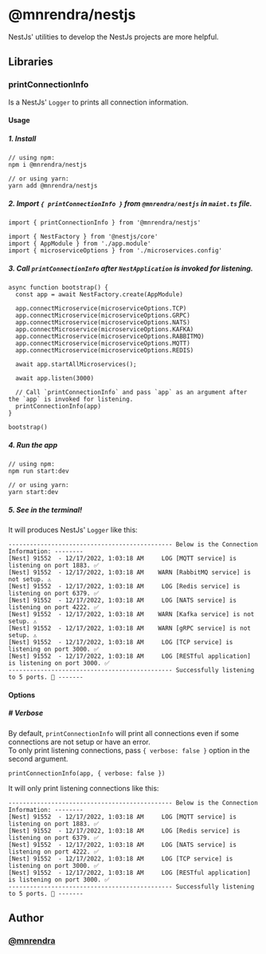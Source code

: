 # @mnrendra/nestjs  
NestJs' utilities to develop the NestJs projects are more helpful.  
  
## Libraries  
  
### printConnectionInfo  
Is a NestJs' `Logger` to prints all connection information.  
  
#### Usage  
  
##### 1. Install  
```
// using npm:
npm i @mnrendra/nestjs

// or using yarn:
yarn add @mnrendra/nestjs
```  
  
##### 2. Import `{ printConnectionInfo }` from `@mnrendra/nestjs` in `maint.ts` file.  
```
import { printConnectionInfo } from '@mnrendra/nestjs'

import { NestFactory } from '@nestjs/core'
import { AppModule } from './app.module'
import { microserviceOptions } from './microservices.config'
```  
  
##### 3. Call `printConnectionInfo` after `NestApplication` is invoked for listening.  
```
async function bootstrap() {
  const app = await NestFactory.create(AppModule)

  app.connectMicroservice(microserviceOptions.TCP)
  app.connectMicroservice(microserviceOptions.GRPC)
  app.connectMicroservice(microserviceOptions.NATS)
  app.connectMicroservice(microserviceOptions.KAFKA)
  app.connectMicroservice(microserviceOptions.RABBITMQ)
  app.connectMicroservice(microserviceOptions.MQTT)
  app.connectMicroservice(microserviceOptions.REDIS)

  await app.startAllMicroservices();

  await app.listen(3000)

  // Call `printConnectionInfo` and pass `app` as an argument after the `app` is invoked for listening.
  printConnectionInfo(app)
}

bootstrap()
```  
  
##### 4. Run the app  
```
// using npm:
npm run start:dev

// or using yarn:
yarn start:dev
```  
  
##### 5. See in the terminal!  
It will produces NestJs' `Logger` like this:  
```
---------------------------------------------- Below is the Connection Information: --------
[Nest] 91552  - 12/17/2022, 1:03:18 AM     LOG [MQTT service] is listening on port 1883. ✅
[Nest] 91552  - 12/17/2022, 1:03:18 AM    WARN [RabbitMQ service] is not setup. ⚠️
[Nest] 91552  - 12/17/2022, 1:03:18 AM     LOG [Redis service] is listening on port 6379. ✅
[Nest] 91552  - 12/17/2022, 1:03:18 AM     LOG [NATS service] is listening on port 4222. ✅
[Nest] 91552  - 12/17/2022, 1:03:18 AM    WARN [Kafka service] is not setup. ⚠️
[Nest] 91552  - 12/17/2022, 1:03:18 AM    WARN [gRPC service] is not setup. ⚠️
[Nest] 91552  - 12/17/2022, 1:03:18 AM     LOG [TCP service] is listening on port 3000. ✅
[Nest] 91552  - 12/17/2022, 1:03:18 AM     LOG [RESTful application] is listening on port 3000. ✅
---------------------------------------------- Successfully listening to 5 ports. 🥳 -------
```  
  
#### Options  
  
##### # Verbose  
By default, `printConnectionInfo` will print all connections even if some connections are not setup or have an error.  
To only print listening connections, pass `{ verbose: false }` option in the second argument.  
```
printConnectionInfo(app, { verbose: false })
```  
It will only print listening connections like this:  
```
---------------------------------------------- Below is the Connection Information: --------
[Nest] 91552  - 12/17/2022, 1:03:18 AM     LOG [MQTT service] is listening on port 1883. ✅
[Nest] 91552  - 12/17/2022, 1:03:18 AM     LOG [Redis service] is listening on port 6379. ✅
[Nest] 91552  - 12/17/2022, 1:03:18 AM     LOG [NATS service] is listening on port 4222. ✅
[Nest] 91552  - 12/17/2022, 1:03:18 AM     LOG [TCP service] is listening on port 3000. ✅
[Nest] 91552  - 12/17/2022, 1:03:18 AM     LOG [RESTful application] is listening on port 3000. ✅
---------------------------------------------- Successfully listening to 5 ports. 🥳 -------
```  
  
## Author  
### [@mnrendra](https://github.com/mnrendra)  
